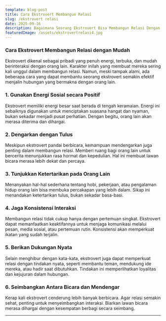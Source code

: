 ```yaml
---
template: blog-post
title: Cara Ekstrovert Membangun Relasi 
slug: /ekstrovert relasi
date: 2025-09-16
description: Bagaimana Seorang Ekstrovert Bisa Membangun Relasi Dengan Mudah
featuredImage: /assets/ekstrovertrelasi4.jpg
---
```


### Cara Ekstrovert Membangun Relasi dengan Mudah

Ekstrovert dikenal sebagai pribadi yang penuh energi, terbuka, dan mudah berinteraksi dengan orang lain. Karakter inilah yang membuat mereka sering kali unggul dalam membangun relasi. Namun, meski tampak alami, ada beberapa cara yang dapat membantu seorang ekstrovert semakin efektif menjalin hubungan yang bermakna dengan orang lain.

### 1. Gunakan Energi Sosial secara Positif

Ekstrovert memiliki energi besar saat berada di tengah keramaian. Energi ini sebaiknya digunakan untuk menciptakan suasana hangat dan nyaman, bukan sekadar menjadi pusat perhatian. Dengan begitu, orang lain akan merasa diterima dan dihargai.

### 2. Dengarkan dengan Tulus

Meskipun ekstrovert pandai berbicara, kemampuan mendengarkan juga penting dalam membangun relasi. Memberi ruang bagi orang lain untuk bercerita menunjukkan rasa hormat dan kepedulian. Hal ini membuat lawan bicara merasa lebih dekat dan percaya.

### 3. Tunjukkan Ketertarikan pada Orang Lain

Menanyakan hal-hal sederhana tentang hobi, pekerjaan, atau pengalaman hidup orang lain bisa membuka percakapan yang lebih dalam. Sikap ini menandakan ketertarikan tulus, bukan sekadar basa-basi.

### 4. Jaga Konsistensi Interaksi

Membangun relasi tidak cukup hanya dengan pertemuan singkat. Ekstrovert dapat memanfaatkan keaktifannya untuk menjaga komunikasi melalui pesan, media sosial, atau pertemuan rutin. Konsistensi akan memperkuat ikatan yang sudah terjalin.

### 5. Berikan Dukungan Nyata

Selain menghibur dengan kata-kata, ekstrovert juga dapat memperkuat relasi dengan tindakan nyata, seperti membantu teman, mendukung ide mereka, atau hadir saat dibutuhkan. Tindakan ini memperlihatkan loyalitas dan kejujuran dalam hubungan.

### 6. Seimbangkan Antara Bicara dan Mendengar

Kerap kali ekstrovert cenderung lebih banyak berbicara. Agar relasi semakin sehat, penting untuk menyeimbangkan interaksi. Biarkan lawan bicara merasa dihargai dengan kesempatan berbagi secara seimbang.

---
